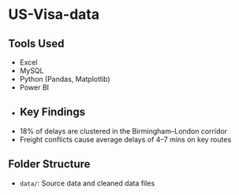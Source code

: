 # US-Visa-data
## Tools Used
- Excel
- MySQL
- Python (Pandas, Matplotlib)
- Power BI
-  ## Key Findings
- 18% of delays are clustered in the Birmingham–London corridor
- Freight conflicts cause average delays of 4–7 mins on key routes

## Folder Structure
- `data/`: Source data and cleaned data files
